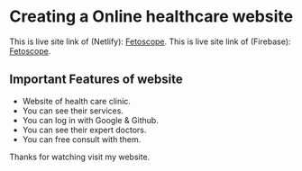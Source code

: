 # Creating a Online healthcare website

This is live site link of (Netlify):  [Fetoscope](https://mystifying-babbage-e43a43.netlify.app/).
This is live site link of (Firebase):  [Fetoscope](https://fetoscope-health-care.web.app/).

## Important Features of website
<ul>
    <li>Website of health care clinic.</li>
    <li>You can see their services.</li>
    <li>You can log in with Google & Github.</li>
    <li>You can see their expert doctors.</li>
    <li>You can free consult with them.</li>
</ul>

Thanks for watching visit my website.